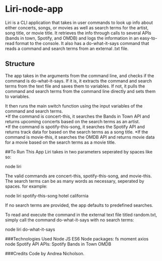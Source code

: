 # Liri-node-app

Liri is a CLI application that takes in user commands to look up info about either concerts, songs, or movies as well as search terms for the artist, song title, or movie title. It retrieves the info through calls to several APIs (bands in town, Spotify, and OMDB) and logs the information in an easy-to-read format to the console. It also has a do-what-it-says command that reads a command and search terms from an external .txt file.

## Structure

The app takes in the arguments from the command line, and checks if the command is do-what-it-says. If it is, it extracts the command and search terms from the text file and saves them to variables. If not, it pulls the command and search terms from the command line directly and sets them to variables.

It then runs the main switch function using the input variables of the command and search terms.  
 *If the command is concert-this, it searches the Bands in Town API and returns upcoming concerts based on the search terms as an artist.  
 *If the command is spotify-this-song, it searches the Spotify API and returns track data for based on the search terms as a song title.
\*If the command is movie-this, it searches the OMDB API and returns movie data for a movie based on the search terms as a movie title.

##To Run This App
Liri takes in two parameters seperated by spaces like so:

node liri <command> <search terms>

The valid commands are concert-this, spotify-this-song, and movie-this. The search terms can be as many words as necessary, seperated by spaces. for example:

node liri spotify-this-song hotel california

If no search terms are provided, the app defaults to predefined searches.

To read and execute the command in the external text file titled random.txt, simply call the command do-what-it-says with no search terms:

node liri do-what-it-says

###Technologies Used
Node
JS ES6
Node packages:
fs
moment
axios
node Spotify API
APIs:
Spotify
Bands in Town
OMDB

###Credits
Code by Andrea Nicholson.
